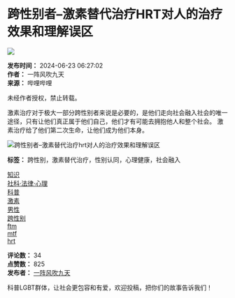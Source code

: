 # 跨性别者–激素替代治疗HRT对人的治疗效果和理解误区

![](//i1.hdslb.com/bfs/archive/33f48b8c369088dfd5b8425b8f446a28850fc19b.jpg@100w_100h_1c.webp)

**发布时间：** 2024-06-23 06:27:02  
**作者：** 一阵风吹九天  
**来源：** 哔哩哔哩  

未经作者授权，禁止转载。

激素治疗对于极大一部分跨性别者来说是必要的，是他们走向社会融入社会的唯一途径，只有让他们真正属于他们自己，他们才有可能去拥抱他人和整个社会。 激素治疗给了他们第二次生命，让他们成为他们本身。

![跨性别者–激素替代治疗hrt对人的治疗效果和理解误区](//i1.hdslb.com/bfs/face/8c7322ee270ce557508083ae5d0fce57b85adbc4.jpg@96w.webp)

**标签：** 跨性别，激素替代治疗，性别认同，心理健康，社会融入  

[知识](//www.bilibili.com/v/knowledge/)  
[社科·法律·心理](//www.bilibili.com/v/knowledge/social_science)  
[科普](//search.bilibili.com/all?keyword=%E7%A7%91%E6%99%AE&from_source=video_tag)  
[激素](//search.bilibili.com/all?keyword=%E6%BF%80%E7%B4%A0&from_source=video_tag)  
[男性](//search.bilibili.com/all?keyword=%E7%94%B7%E6%80%A7&from_source=video_tag)  
[跨性别](//search.bilibili.com/all?keyword=%E8%B7%A8%E6%80%A7%E5%88%AB&from_source=video_tag)  
[ftm](//search.bilibili.com/all?keyword=ftm&from_source=video_tag)  
[mtf](//search.bilibili.com/all?keyword=mtf&from_source=video_tag)  
[hrt](//search.bilibili.com/all?keyword=hrt&from_source=video_tag)  

**评论数：** 34  
**点赞数：** 825  
**发布者：** [一阵风吹九天](//space.bilibili.com/1187382739)  

科普LGBT群体，让社会更包容和有爱，欢迎投稿，把你们的故事告诉我们！